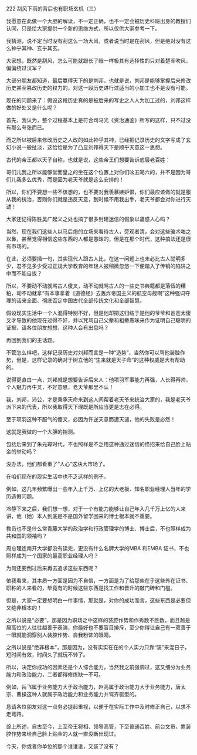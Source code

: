 222 刮风下雨的背后也有职场玄机（三）



我愿意在此做一个大胆的解读，不一定正确，也不一定会被历史科班出身的教授们认同，只是给大家提供一个新的思维方式，所以仅供大家参考一下。

我猜测，说不定当时没有刮这么一场大风，或者说当时是在刮风，但是绝对没有这么神乎其神、玄乎其玄。

大家想，既然是刮风，怎么可能就跟长了眼一样极其有选择性的只对着楚军吹风，偏偏绕过汉军？

大部分朋友都知道，最后赢得天下的是刘邦，也就是说，刘邦是能够掌握后来修改历史甚至篡改历史的权力的，对这一段历史进行过适当的小加工也不是没有可能。

现在的问题来了：假设这段历史真的是被后来的写史之人人为加工过的，刘邦这样做的好处又是什么呢？



首先，我认为，整个过程基本上是符合司马光《资治通鉴》所写的这样，只不过没有那么夸张而已。

而之所以被后来修改历史之人改的如此神乎其神，已经把记录历史的文字写成了玄幻小说一般扯淡，这恰恰是为了凸显刘邦得天下是顺乎天意这一思想。

古代的帝王都以天子自称，也就是说，这些帝王们想要告诉底层老百姓：

哥们儿我之所以能够堂而皇之的坐在这个位置上对你们吆五喝六的，并不是因为哥们儿我多么优秀，而是因为老天爷就是这么安排的！

所以，你们不要想一些不该想的，也不要对我羡慕嫉妒恨，你们最应该做的就是服从我的统治，否则你们就是违反天意，到时候不用我出手，老天爷都会对你进行天谴！

大家还记得陈胜吴广起义之处也搞了很多封建迷信的假象以蛊惑人心吗？

当然，现在我们这些人以马后炮的立场来看待古人，旁观者清，会对这些骗术嗤之以鼻，甚至觉得相信这些东西的人都是愚昧的，但是在那个时代，这种搞法还是很有市场的。

在此，必须要插一句，其实现代人跟古人比，在这一问题上也未必比古人聪明多少，君不见多少受过正规大学教育的年轻人被稍微忽悠一下便踏入了传销的陷阱之中而不能自拔？

所以，不要动不动就骂古人傻叉，动不动就骂古人的一些史书典籍都是落伍的糟粕，动不动就拿“有本事拿着《道德经》去轰炸帝国主义的航空母舰啊”这种强词夺理的话来全面、彻底否定中国古代全部传统文化和全部智慧。

假设现实生活中一个人混得特别不好，但是他却把这归结于是他的爷爷和爸爸太傻叉才导致的他现在过得不好，并以咒骂自己父辈和祖辈愚昧来作为证明自己聪明的证据，请各位朋友想想，这种人会有出息吗？

再回到我们的主话题。



不管怎么样吧，这样记录历史对刘邦而言是一种“造势”，当然你可以骂他装腔作势，但是，这样记录的确对于树立他的“生来就是天子命”的这种权威是大有帮助的。

说得更直白一点，刘邦就是想要告诉后来人：他项羽军事能力再强，人长得再帅，个人魅力再牛叉，不好意思，老天爷那里不认！

我，刘邦，沛公，才是秉承天命来到这人间帮着老天爷来统治大家的，我是老天爷派下来的代表，所以我取得天下理既是所应当更是志在必得。

至于项羽这种不服气的傻叉，必因为忤逆天意而遭天谴，他的失败是必然！

这就是我做的一个大胆的揣测。



包括后来到了朱元璋时代，不也照样是不乏用这种通过迷信的怪招来给自己脸上贴金的举动吗？

没办法，他们都看重了“人心”这块大市场了。

在咱们现在的现实生活中也不乏这样的例子。

例如，这几年频繁曝出一些年入上千万、上亿的大老板、知名职业经理人当年的学历造假问题。

冷静下来之后，我们想一想，对于一个有能力能够让自己年入几千万上亿的人来讲，他（她）本人到底是不是国外留学回来的博士根本就不重要。

教员也不是什么常青藤大学的政治学和行政管理学的博士、博士后，不也照样成为共和国的领袖吗？

周总理连南开大学都没有读完，更没有什么名牌大学的MBA 和EMBA 证书，不也照样成为一个国家的最高职业经理人吗？

为何还要倒过后来再去追求这些东西呢？

依我看来，其本质一方面是因为不自信，一方面是为了给那些在乎这些外在证书、职称的人来看的，毕竟有的时候这些东西是找工作和晋升的敲门砖和门槛。

但是，大家一定要想明白一件事情，那就是，对你的成功而言，这些东西是必要但又绝非根本的！

之所以说是“必要”，那是因为职场之中这样的装腔作势和作秀数不胜数，而且越是居高位的人往往越善于表演，你最好也不要盲目排斥，至少你得让自己有一双善于一眼就能洞穿别人装腔作势、自我粉饰的眼睛。

之所以说是“绝非根本”，那是因为，没有实实在在的个人实力只靠“装”来混日子，短时间有效，时间久了就玩不转了。

所以，决定你成功的因素还是个人综合能力，当然我之前强调过，这又细分为业务能力和政治能力，二者都得修炼缺一不可。

例如，岳飞属于业务能力大于政治能力，赵高属于政治能力大于业务能力，唐太宗、曹操这种人就属于政治能力和业务能力并驾齐驱型的。

恳请各位朋友对这一点务必提起重视，以便于在实际工作中及时修正自己，以求不走弯路。



综上所述，自古至今，上至帝王将相、领导高管，下至普通百姓、前台文员，靠装腔作势来给自己脸上贴金的人就一直没断出现过。

今天，你或者你单位的那个谁谁谁，又装了没有？

